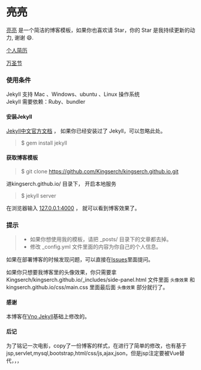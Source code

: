 # 亮亮

[亮亮](https://github.com/Kingserch/kingserch.github.io) 是一个简洁的博客模板，如果你也喜欢请 Star，你的 Star 是我持续更新的动力, 谢谢 😄.

[个人简历](https://kingserch.github.io/qzl/public)

[万圣节](https://kingserch.github.io/hallowsday)

### 使用条件

Jekyll 支持 Mac 、Windows、ubuntu 、Linux 操作系统                     
Jekyll 需要依赖：Ruby、bundler

#### 安装Jekyll

[Jekyll中文官方文档](http://jekyll.bootcss.com/) ， 如果你已经安装过了 Jekyll，可以忽略此处。

> $ gem install jekyll

#### 获取博客模板

> $ git clone https://github.com/Kingserch/kingserch.github.io.git
 

进kingserch.github.io/ 目录下， 开启本地服务 

> $ jekyll server

在浏览器输入 [127.0.0.1:4000](127.0.0.1:4000) ， 就可以看到博客效果了。

### 提示

>* 如果你想使用我的模板，请把 _posts/ 目录下的文章都去掉。
>* 修改 _config.yml 文件里面的内容为你自己的个人信息。

如果在部署博客的时候发现问题，可以直接在[Issues](https://github.com/Kingserch/kingserch.github.io/issues)里面提问。        


如果你只想要我博客里的头像效果，你只需要拿 Kingserch/kingserch.github.io/_includes/side-panel.html 文件里面 `头像效果` 和 kingserch.github.io/css/main.css 里面最后面 `头像效果` 部分就行了。


#### 感谢   

本博客在[Vno Jekyll](https://github.com/onevcat/vno-jekyll)基础上修改的。 

#### 后记 
为了铭记一次电影，copy了一份博客的样式，在进行了简单的修改，也有基于jsp,servlet,mysql,bootstrap,html/css/js,ajax,json，但是jsp注定要被Vue替代，，，